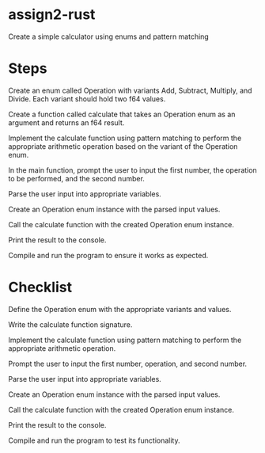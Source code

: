 # assign2-rust

Create a simple calculator using enums and pattern matching

# Steps

Create an enum called Operation with variants Add, Subtract, Multiply, and Divide. Each variant should hold two f64 values.

Create a function called calculate that takes an Operation enum as an argument and returns an f64 result.

Implement the calculate function using pattern matching to perform the appropriate arithmetic operation based on the variant of the Operation enum.

In the main function, prompt the user to input the first number, the operation to be performed, and the second number.

Parse the user input into appropriate variables.

Create an Operation enum instance with the parsed input values.

Call the calculate function with the created Operation enum instance.

Print the result to the console.

Compile and run the program to ensure it works as expected.

# Checklist

Define the Operation enum with the appropriate variants and values.

Write the calculate function signature.

Implement the calculate function using pattern matching to perform the appropriate arithmetic operation.

Prompt the user to input the first number, operation, and second number.

Parse the user input into appropriate variables.

Create an Operation enum instance with the parsed input values.

Call the calculate function with the created Operation enum instance.

Print the result to the console.

Compile and run the program to test its functionality.

